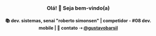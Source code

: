 <h3 align="center">Olá! 👋 Seja bem-vindo(a)</h3>

<h4 align="center">
📚 dev. sistemas, senai "roberto simonsen"  | competidor - #08 dev. mobile | 💬 contato ➝ <a href="https://www.linkedin.com/in/gustavobarsil/">@gustavobarsil</a>
</h4>

##
